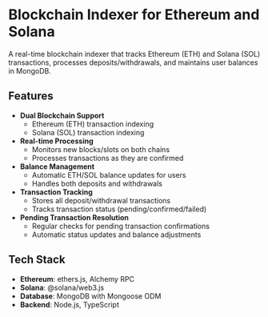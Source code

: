# Blockchain Indexer for Ethereum and Solana

A real-time blockchain indexer that tracks Ethereum (ETH) and Solana (SOL) transactions, processes deposits/withdrawals, and maintains user balances in MongoDB.

## Features

- **Dual Blockchain Support**
  - Ethereum (ETH) transaction indexing
  - Solana (SOL) transaction indexing
- **Real-time Processing**
  - Monitors new blocks/slots on both chains
  - Processes transactions as they are confirmed
- **Balance Management**
  - Automatic ETH/SOL balance updates for users
  - Handles both deposits and withdrawals
- **Transaction Tracking**
  - Stores all deposit/withdrawal transactions
  - Tracks transaction status (pending/confirmed/failed)
- **Pending Transaction Resolution**
  - Regular checks for pending transaction confirmations
  - Automatic status updates and balance adjustments

## Tech Stack

- **Ethereum**: ethers.js, Alchemy RPC
- **Solana**: @solana/web3.js
- **Database**: MongoDB with Mongoose ODM
- **Backend**: Node.js, TypeScript
